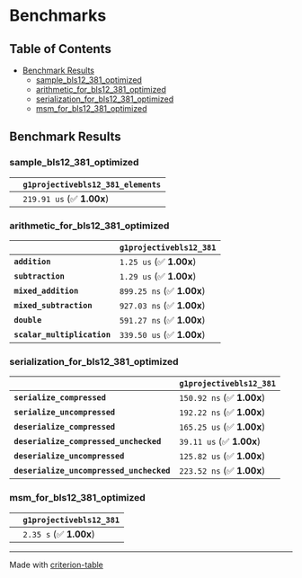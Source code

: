 # Benchmarks

## Table of Contents

- [Benchmark Results](#benchmark-results)
    - [sample_bls12_381_optimized](#sample_bls12_381_optimized)
    - [arithmetic_for_bls12_381_optimized](#arithmetic_for_bls12_381_optimized)
    - [serialization_for_bls12_381_optimized](#serialization_for_bls12_381_optimized)
    - [msm_for_bls12_381_optimized](#msm_for_bls12_381_optimized)

## Benchmark Results

### sample_bls12_381_optimized

|        | `g1projectivebls12_381_elements`           |
|:-------|:------------------------------------------ |
|        | `219.91 us` (✅ **1.00x**)                  |

### arithmetic_for_bls12_381_optimized

|                             | `g1projectivebls12_381`           |
|:----------------------------|:--------------------------------- |
| **`addition`**              | `1.25 us` (✅ **1.00x**)           |
| **`subtraction`**           | `1.29 us` (✅ **1.00x**)           |
| **`mixed_addition`**        | `899.25 ns` (✅ **1.00x**)         |
| **`mixed_subtraction`**     | `927.03 ns` (✅ **1.00x**)         |
| **`double`**                | `591.27 ns` (✅ **1.00x**)         |
| **`scalar_multiplication`** | `339.50 us` (✅ **1.00x**)         |

### serialization_for_bls12_381_optimized

|                                          | `g1projectivebls12_381`           |
|:-----------------------------------------|:--------------------------------- |
| **`serialize_compressed`**               | `150.92 ns` (✅ **1.00x**)         |
| **`serialize_uncompressed`**             | `192.22 ns` (✅ **1.00x**)         |
| **`deserialize_compressed`**             | `165.25 us` (✅ **1.00x**)         |
| **`deserialize_compressed_unchecked`**   | `39.11 us` (✅ **1.00x**)          |
| **`deserialize_uncompressed`**           | `125.82 us` (✅ **1.00x**)         |
| **`deserialize_uncompressed_unchecked`** | `223.52 ns` (✅ **1.00x**)         |

### msm_for_bls12_381_optimized

|        | `g1projectivebls12_381`           |
|:-------|:--------------------------------- |
|        | `2.35 s` (✅ **1.00x**)            |

---
Made with [criterion-table](https://github.com/nu11ptr/criterion-table)

